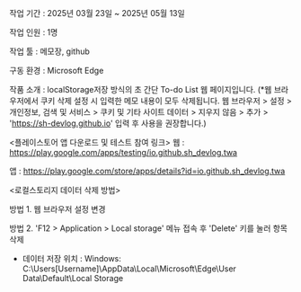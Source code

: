 작업 기간 : 2025년 03월 23일 ~ 2025년 05월 13일

작업 인원 : 1명

작업 툴 : 메모장, github

구동 환경 : Microsoft Edge

작품 소개 : localStorage저장 방식의 초 간단 To-do List 웹 페이지입니다. (*웹 브라우저에서 쿠키 삭제 설정 시 입력한 메모 내용이 모두 삭제됩니다. 웹 브라우저 > 설정 > 개인정보, 검색 및 서비스 > 쿠키 및 기타 사이트 데이터 > 지우지 않음 > 추가 > 'https://sh-devlog.github.io' 입력 후 사용을 권장합니다.)



<플레이스토어 앱 다운로드 및 테스트 참여 링크>
웹 : https://play.google.com/apps/testing/io.github.sh_devlog.twa

앱 : https://play.google.com/store/apps/details?id=io.github.sh_devlog.twa



<로컬스토리지 데이터 삭제 방법>

방법 1. 웹 브라우저 설정 변경

방법 2. 'F12 > Application > Local storage' 메뉴 접속 후 'Delete' 키를 눌러 항목 삭제




* 데이터 저장 위치 : Windows: C:\Users\[Username]\AppData\Local\Microsoft\Edge\User Data\Default\Local Storage
